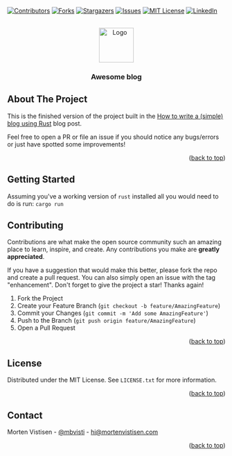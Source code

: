 <!-- Improved compatibility of back to top link: See: https://github.com/othneildrew/Best-README-Template/pull/73 -->
<a name="readme-top"></a>

<!-- PROJECT SHIELDS -->
<!--
*** I'm using markdown "reference style" links for readability.
*** Reference links are enclosed in brackets [ ] instead of parentheses ( ).
*** See the bottom of this document for the declaration of the reference variables
*** for contributors-url, forks-url, etc. This is an optional, concise syntax you may use.
*** https://www.markdownguide.org/basic-syntax/#reference-style-links
-->
[![Contributors][contributors-shield]][contributors-url]
[![Forks][forks-shield]][forks-url]
[![Stargazers][stars-shield]][stars-url]
[![Issues][issues-shield]][issues-url]
[![MIT License][license-shield]][license-url]
[![LinkedIn][linkedin-shield]][linkedin-url]

<!-- PROJECT LOGO -->
<br />
<div align="center">
  <a href="https://github.com/mbvisti/awesome-blog">
    <img src="https://www.rust-lang.org/static/images/rust-social.jpg" alt="Logo" width="80" height="80">
  </a>

<h3 align="center">Awesome blog</h3>
</div>


<!-- ABOUT THE PROJECT -->
## About The Project

This is the finished version of the project built in the [How to write a (simple) blog using Rust](https://mortenvistisen.com/posts/how-to-build-a-simple-blog-using-rust) blog post.

Feel free to open a PR or file an issue if you should notice any bugs/errors or just have spotted some improvements!

<p align="right">(<a href="#readme-top">back to top</a>)</p>

<!-- GETTING STARTED -->
## Getting Started

Assuming you've a working version of `rust` installed all you would need to do is run: `cargo run`

<!-- CONTRIBUTING -->
## Contributing

Contributions are what make the open source community such an amazing place to learn, inspire, and create. Any contributions you make are **greatly appreciated**.

If you have a suggestion that would make this better, please fork the repo and create a pull request. You can also simply open an issue with the tag "enhancement".
Don't forget to give the project a star! Thanks again!

1. Fork the Project
2. Create your Feature Branch (`git checkout -b feature/AmazingFeature`)
3. Commit your Changes (`git commit -m 'Add some AmazingFeature'`)
4. Push to the Branch (`git push origin feature/AmazingFeature`)
5. Open a Pull Request

<p align="right">(<a href="#readme-top">back to top</a>)</p>

<!-- LICENSE -->
## License

Distributed under the MIT License. See `LICENSE.txt` for more information.

<p align="right">(<a href="#readme-top">back to top</a>)</p>

<!-- CONTACT -->
## Contact

Morten Vistisen - [@mbvisti](https://twitter.com/mbvisti) - hi@mortenvistisen.com

<p align="right">(<a href="#readme-top">back to top</a>)</p>

<!-- MARKDOWN LINKS & IMAGES -->
<!-- https://www.markdownguide.org/basic-syntax/#reference-style-links -->
[contributors-shield]: https://img.shields.io/github/contributors/mbvisti/awesome-blog.svg?style=for-the-badge
[contributors-url]: https://github.com/mbvisti/awesome-blog/graphs/contributors
[forks-shield]: https://img.shields.io/github/forks/mbvisti/awesome-blog.svg?style=for-the-badge
[forks-url]: https://github.com/mbvisti/awesome-blog/network/members
[stars-shield]: https://img.shields.io/github/stars/mbvisti/awesome-blog.svg?style=for-the-badge
[stars-url]: https://github.com/mbvisti/awesome-blog/stargazers
[issues-shield]: https://img.shields.io/github/issues/mbvisti/awesome-blog.svg?style=for-the-badge
[issues-url]: https://github.com/mbvisti/awesome-blog/issues
[license-shield]: https://img.shields.io/github/license/mbvisti/awesome-blog.svg?style=for-the-badge
[license-url]: https://github.com/mbvisti/awesome-blog/blob/master/LICENSE.txt
[linkedin-shield]: https://img.shields.io/badge/-LinkedIn-black.svg?style=for-the-badge&logo=linkedin&colorB=555
[linkedin-url]: https://linkedin.com/in/mortenvistisen
